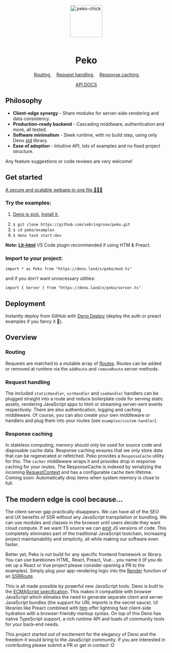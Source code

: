 <p align="center">
    <img 
        height="100px"
        width="100px"
        style="margin: 1rem auto;"
        src="https://raw.githubusercontent.com/sebringrose/peko/main/examples/preact/src/assets/twemoji_chick.svg" alt="peko-chick" 
    />
</p>
<h1 align="center">Peko</h1>

<p align="center">
    <span>
        &nbsp;
        <a href="#routing">
            Routing
        </a>
        &nbsp;
    </span>
    <span>
        &nbsp;
        <a href="#request-handling">
            Request handling
        </a>
        &nbsp;
    </span>
    <span>
        &nbsp;
        <a href="#response-caching">
            Response caching
        </a>
        &nbsp;
    </span>
</p>

<p align="center">
    <a href="https://doc.deno.land/https://deno.land/x/peko/mod.ts">
        API DOCS
    </a>
</p>

<h2>Philosophy</h2>
<ul>
    <li>
        <strong>Client-edge synergy</strong> - Share modules for server-side-rendering and data consistency.
    </li>
    <li>
        <strong>Production-ready backend</strong> - Cascading middlware, authentication and more, all tested.
    </li>
    <li>
        <strong>Software minimalism</strong> - Sleek runtime, with no build step, using only Deno <a href="https://deno.land/std">std</a> library.
    </li>
    <li>
        <strong>Ease of adoption</strong> - Intuitive API, lots of examples and no fixed project structure.
    </li>
</ul>
<p>
    Any feature suggestions or code reviews are very welcome!
</p>

<h2>Get started</h2>
<a href="https://github.com/sebringrose/peko/blob/main/examples/auth/app.ts">
    <p>A secure and scalable webapp in one file 🧑‍💻🌠</p>
</a>

<h3>Try the examples:</h3>
<ol>
    <li>
        <p><a href="#cool">Deno is sick.</a> <a href="https://deno.land/manual/getting_started/installation">Install it.</a></p>
    </li>
    <li>
        <code>$ git clone https://github.com/sebringrose/peko.git</code>
    </li>
    <li>
        <code>$ cd peko/examples</code>
    </li>
    <li>
        <code>$ deno task start:dev</code>
    </li>
</ol>
<p>
    <strong>Note: <a href="https://marketplace.visualstudio.com/items?itemName=bierner.lit-html">Lit-html</a></strong> VS Code plugin recommended if using HTM & Preact.
</p>

<h3>Import to your project:</h3>
<p><code>import * as Peko from "https://deno.land/x/peko/mod.ts"</code></p>
<p>and if you don't want unnecessary utitlies:</p>
<p><code>import { Server } from "https://deno.land/x/peko/server.ts"</code></p>

<h2>Deployment</h2>

Instantly deploy from GitHub with <a href="https://dash.deno.com/projects">Deno Deploy</a> (deploy the auth or preact examples if you fancy it 💖).

<h2>Overview</h2>

<h3 id="#routing">Routing</h3>
<p>
    Requests are matched to a mutable array of <a href="https://doc.deno.land/https://deno.land/x/peko/lib/server.ts/~/Route">Routes</a>. Routes can be added or removed at runtime via the <code>addRoute</code> and <code>removeRoute</code> server methods.
</p>

<h3 id="request-handling">Request handling</h3>
<p>
    The included <code>staticHandler</code>, <code>ssrHandler</code> and <code>sseHandler</code> handlers can be plugged straight into a route and reduce boilerplate code for serving static assets, rendering JavaScript apps to html or streaming server-sent events respectively. There are also authentication, logging and caching middleware. Of course, you can also create your own middleware or handlers and plug them into your routes (see <code>examples/custom-handler</code>).
</p>

<h3 id="response-caching">Response caching</h3>
<p>
    In stateless computing, memory should only be used for source code and disposable cache data. Response caching ensures that we only store data that can be regenerated or refetched. Peko provides a <code>ResponseCache</code> utility for this. The <code>cacher</code> middleware wraps it and provides drop in response caching for your routes. The ResponseCache is indexed by serializing the incoming <a href="https://doc.deno.land/https://deno.land/x/peko/lib/server.ts/~/RequestContext">RequestContext</a> and has a configurable cache item lifetime. Coming soon: Automatically drop items when system memory is close to full. 
</p>

<h2 id="cool">The modern edge is cool because...</h2>
<p>
    The client-server gap practically disappears. We can have all of the SEO and UX benefits of SSR without any JavaScript transpilation or bundling. We can use modules and classes in the browser until users decide they want cloud compute. If we want TS source we can <a href="https://github.com/denoland/deno_emit">emit</a> JS versions of code. This completely eliminates part of the traditional JavaScript toolchain, increasing project maintainability and simplicity, all while making our software even faster.
</p>
<p>
    Better yet, Peko is not build for any specific frontend framework or library. You can use barebones HTML, React, Preact, Vue... you name it (if you do set up a React or Vue project please consider opening a PR to the examples). Simply plug your app-rendering logic into the <a href="https://doc.deno.land/https://deno.land/x/peko/lib/handlers/ssr.ts/~/Render">Render</a> function of an <a href="https://doc.deno.land/https://deno.land/x/peko/lib/handlers/ssr.ts/~/SSRRoute">SSRRoute</a>.
</p>
<p>
    This is all made possible by powerful new JavaScript tools. Deno is built to the <a href="https://tc39.es/">ECMAScript specification</a>. This makes it compatible with browser JavaScript which elimates the need to generate separate client and server JavaScript bundles (the support for URL imports is the secret sauce). UI libraries like Preact combined with <a href="https://github.com/developit/htm">htm</a> offer lightning fast client-side hydration with a browser-friendly markup syntax. On top of this Deno has native TypeScript support, a rich runtime API and loads of community tools for your back-end needs.
</p>

<p>This project started out of excitement for the elegancy of Deno and the freedom it would bring to the JavaScript community. If you are interested in contributing please submit a PR or get in contact :D</p>
